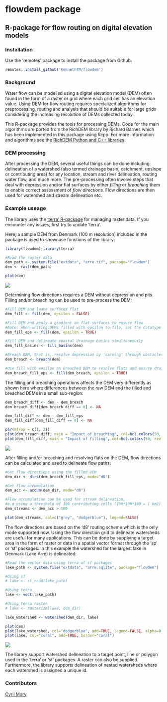 
# flowdem package

## R-package for flow routing on digital elevation models

### Installation

Use the ‘remotes’ package to install the package from Github:

``` r
remotes::install_github('KennethTM/flowdem')
```

### Background

Water flow can be modelled using a digital elevation model (DEM) often
found in the form of a raster or grid where each grid cell has an
elevation value. Using DEM for flow routing requires specialized
algorithms for preprocessing, routing and analysis that should be
suitable for large grids considering the increasing resolution of DEMs
collected today.

This R-package provides the tools for processing DEMs. Code for the main
algorithms are ported from the RichDEM library by Richard Barnes which
has been implemented in this package using Rcpp. For more information
and algorithms see the [RichDEM Python and C++
libraries](https://github.com/r-barnes/richdem).

### DEM processing

After processing the DEM, several useful things can be done including:
delineation of a watershed (also termed drainage basin, catchment,
upslope or contributing area) for any location, stream and river
delineation, routing water flow, and much more. The pre-processing often
involve steps that deal with depression and/or flat surfaces by either
*filling* or *breaching* them to enable correct assessment of *flow
directions*. Flow directions are then used for watershed and stream
delineation etc.

### Example useage

The library uses the [‘terra’
R-package](https://github.com/rspatial/terra) for managing raster data.
If you encounter any issues, first try to update ‘terra’.

Here, a sample DEM from Denmark (100 m resolution) included in the
package is used to showcase functions of the library:

``` r
library(flowdem);library(terra)

#Read the raster data
dem_path <- system.file("extdata", "arre.tif", package="flowdem")
dem <- rast(dem_path)

plot(dem)
```

![](https://github.com/KennethTM/flowdem/blob/main/man/figures/arre_dem.png)

Determining flow directions requires a DEM without depression and pits.
Filling and/or breaching can be used to pre-process the DEM:

``` r
#Fill DEM and leave surfaces flat
dem_fill <- fill(dem, epsilon = FALSE)

#Fill DEM and apply a gradient on flat surfaces to ensure flow
#Note: When writing DEMs filled with epsilon to file, set the datatype to FLT8S in terra::writeRaster()
dem_fill_eps <- fill(dem, epsilon = TRUE)

#Fill DEM and delineate coastal drainage basins simultaneously
dem_fill_basins <- fill_basins(dem)

#Breach DEM, that is, resolve depression by 'carving' through obstacles
dem_breach <- breach(dem)

#Use fill with epsilon on breached DEM to resolve flats and ensure drainage
dem_breach_fill_eps <- fill(dem_breach, epsilon = TRUE)
```

The filling and breaching operations affects the DEM very differently as
shown here where differences between the raw DEM and the filled and
breached DEMs in a small sub-region:

``` r
dem_breach_diff <- dem - dem_breach
dem_breach_diff[dem_breach_diff == 0] <- NA

dem_fill_diff <- dem - dem_fill_eps
dem_fill_diff[dem_fill_diff == 0] <- NA

par(mfrow = c(1, 2))
plot(dem_breach_diff, main = "Impact of breaching", col=hcl.colors(50, rev = TRUE))
plot(dem_fill_diff, main = "Impact of filling", col=hcl.colors(50, rev = TRUE))
```

![](https://github.com/KennethTM/flowdem/blob/main/man/figures/arre_diff.png)

After filling and/or breaching and resolving flats on the DEM, flow
directions can be calculated and used to delineate flow paths:

``` r
#Get flow directions using the filled DEM
dem_dir <- dirs(dem_breach_fill_eps, mode="d8")

#Get flow accumulation
dem_acc <- accum(dem_dir, mode="d8")

#Flow accumulation can be used for stream delineation, 
#e.g using a threshold of 100 contributing cells (100*100*100 = 1 km2)
dem_streams <- dem_acc > 100

plot(dem_streams, col=c("grey", "dodgerblue"), legend=FALSE)
```

The flow directions are based on the ‘d8’ routing scheme which is the
only mode supported now. Using the flow direction grid to delineate
watersheds are useful for many applications. This can be done by
supplying a target area in the form of raster or data in a spatial
vector format through the ‘sp’ or ‘sf’ packages. In this example the
watershed for the largest lake in Denmark (Lake Arre) is delineated:

``` r
#Read the vector data using terra of sf packages
lake_path <- system.file("extdata", "arre.sqlite", package="flowdem")

#Using sf
# lake <- st_read(lake_path) 

#Using terra
lake <- vect(lake_path)

#Using terra raster
# lake <- rasterize(lake, dem_dir)

lake_watershed <- watershed(dem_dir, lake)

plot(dem)
plot(lake_watershed, col="dodgerblue", add=TRUE, legend=FALSE, alpha=0.5)
plot(lake, col="coral", add=TRUE, border="coral")
```

![](https://github.com/KennethTM/flowdem/blob/main/man/figures/arre_watershed.png)

The library support watershed delineation to a target point, line or
polygon used in the ‘terra’ or ‘sf’ packages. A raster can also be
supplied. Furthermore, the library supports delineation of nested
watersheds where each watershed is assigned a unique id.

### Contributors

[Cyril Mory](https://github.com/cyrilmory)
